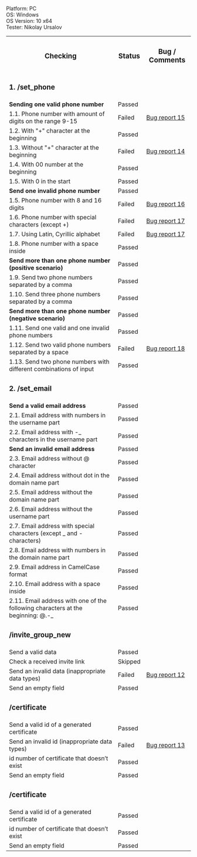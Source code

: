 



  Platform: PC<br>
  OS: Windows<br> 
  OS Version: 10 x64<br>
  Tester: Nikolay Ursalov<br>



<table>

<tr>
  <th colspan="2"><h3>Checking</h3></th>
  <th><h3>Status</h3></th>
  <th><h3>Bug / Comments</h3></th>
</tr>

<tr>
  <td colspan="2"><h3>1. /set_phone</h3></td>
  <td></td>
  <td></td>
</tr>
<tr>
  <td colspan="2"><b>Sending one valid phone number</b></td>
  <td>Passed</td>
  <td></td>
</tr>
<tr>
  <td colspan="2">1.1. Phone number with amount of digits on the range 9-15</td>
  <td>Failed</td>
  <td><a href="https://docs.google.com/spreadsheets/d/1LWxdabb_98eGmV4hBbAjI-q84lk4ksIeNQY5U4NrtlU/edit#gid=0">Bug report 15</a></td>
</tr>
<tr>
  <td colspan="2">1.2. With "+" character at the beginning</td>
  <td>Passed</td>
  <td></td>
</tr>
<tr>
  <td colspan="2">1.3. Without "+" character at the beginning</td>
  <td>Failed</td>
  <td><a href="https://docs.google.com/spreadsheets/d/1-PsMUQ-eoBH3yQ_-2lPkC6U99ULIt5nGg-VgJOunlzc/edit#gid=0">Bug report 14</a></td>
</tr>
<tr>
  <td colspan="2">1.4. With 00 number at the beginning</td>
  <td>Passed</td>
  <td></td>
</tr>
<tr>
  <td colspan="2">1.5. With 0 in the start</td>
  <td>Passed</td>
  <td></td>
</tr>
<tr>
  <td colspan="2"><b>Send one invalid phone number</b></td>
  <td>Passed</td>
  <td></td>
</tr>
<tr>
  <td colspan="2">1.5. Phone number with 8 and 16 digits</td>
  <td>Failed</td>
  <td><a href="https://docs.google.com/spreadsheets/d/1KDmJS8DEpiPMvcadH69OBqGh5TLdhZdceNJXT9O6nr4/edit#gid=0">Bug report 16</a></td>
</tr>
<tr>
  <td colspan="2">1.6. Phone number with special characters (except +)</td>
  <td>Failed</td>
  <td><a href="https://docs.google.com/spreadsheets/d/1kR6ZvV08HERBC4XqahQV5XAGMRJsaiIm3Y7p4fFOWsU/edit#gid=0">Bug report 17</a></td>
</tr>
<tr>
  <td colspan="2">1.7. Using Latin, Cyrillic alphabet</td>
  <td>Failed</td>
  <td><a href="https://docs.google.com/spreadsheets/d/1kR6ZvV08HERBC4XqahQV5XAGMRJsaiIm3Y7p4fFOWsU/edit#gid=0">Bug report 17</a></td>
</tr>
<tr>
  <td colspan="2">1.8. Phone number with a space inside</td>
  <td>Passed</td>
  <td></td>
</tr>

<tr>
  <td colspan="2"><b>Send more than one phone number (positive scenario)</b></td>
  <td>Passed</td>
  <td></td>
</tr>
<tr>
  <td colspan="2">1.9. Send two phone numbers separated by a comma</td>
  <td>Passed</td>
  <td></td>
</tr>
<tr>
  <td colspan="2">1.10. Send three phone numbers separated by a comma</td>
  <td>Passed</td>
  <td></td>
</tr>
<tr>
  <td colspan="2"><b>Send more than one phone number (negative scenario)</b></td>
  <td>Passed</td>
  <td></td>
</tr>
<tr>
  <td colspan="2">1.11. Send one valid and one invalid phone numbers</td>
  <td>Passed</td>
  <td></td>
</tr>
<tr>
  <td colspan="2">1.12. Send two valid phone numbers separated by a space</td>
  <td>Failed</td>
  <td><a href="https://docs.google.com/spreadsheets/d/18BM_tOISc-QJPvabkgWjbfXBxhfvuxom9OhnQs_52oE/edit#gid=0">Bug report 18</a></td>
</tr>
<tr>
  <td colspan="2">1.13. Send two phone numbers with different combinations of input</td>
  <td>Passed</td>
  <td></td>
</tr>






<tr>
  <td colspan="2"><h3>2. /set_email</td>
  <td></td>
  <td></td>
</tr>
<tr>
  <td colspan="2"><b>Send a valid email address</b></td>
  <td>Passed</td>
  <td></td>
</tr>
<tr>
  <td colspan="2">2.1. Email address with numbers in the username part</td>
  <td>Passed</td>
  <td></td>
</tr>
<tr>
  <td colspan="2">2.2. Email address with -_ characters in the username part</td>
  <td>Passed</td>
  <td></td>
</tr>
<tr>
  <td colspan="2"><b>Send an invalid email address</b></td>
  <td>Passed</td>
  <td></td>
</tr>
<tr>
  <td colspan="2">2.3. Email address without @ character</td>
  <td>Passed</td>
  <td></td>
</tr>
<tr>
  <td colspan="2">2.4. Email address without dot in the domain name part</td>
  <td>Passed</td>
  <td></td>
</tr>
<tr>
  <td colspan="2">2.5. Email address without the domain name part</td>
  <td>Passed</td>
  <td></td>
</tr>
<tr>
  <td colspan="2">2.6. Email address without the username part</td>
  <td>Passed</td>
  <td></td>
</tr>
<tr>
  <td colspan="2">2.7. Email address with special characters (except _ and - characters)</td>
  <td>Passed</td>
  <td></td>
</tr>
<tr>
  <td colspan="2">2.8. Email address with numbers in the domain name part</td>
  <td>Passed</td>
  <td></td>
</tr>
<tr>
  <td colspan="2">2.9. Email address in CamelCase format</td>
  <td>Passed</td>
  <td></td>
</tr>
<tr>
  <td colspan="2">2.10. Email address with a space inside</td>
  <td>Passed</td>
  <td></td>
</tr>
<tr>
  <td colspan="2">2.11. Email address with one of the following characters at the beginning: @.-_</td>
  <td>Passed</td>
  <td></td>
</tr>


<tr>
  <td colspan="2"><h3> /invite_group_new </td>
  <td></td>
  <td></td>
</tr>
<tr>
  <td colspan="2">Send a valid data</td>
  <td>Passed</td>
  <td></td>
</tr>
<tr>
  <td colspan="2">Check a received invite link</td>
  <td>Skipped</td>
  <td></td>
</tr>
<tr>
  <td colspan="2">Send an invalid data (inappropriate data types)</td>
  <td>Failed</td>
  <td><a href="https://docs.google.com/spreadsheets/d/1uOoqdZPZafw1FRrFuZ5T7Wd3EeA6_8nPSSRIfzM31yk/edit#gid=0">Bug report 12</a></td>
</tr>
</tr>
<tr>
  <td colspan="2">Send an empty field</td>
  <td>Passed</td>
  <td></td>
</tr>


<tr>
  <td colspan="2"><h3> /certificate </td>
  <td></td>
  <td></td>
</tr>
<tr>
  <td colspan="2">Send a valid id of a generated certificate</td>
  <td>Passed</td>
  <td></td>
</tr>
<tr>
  <td colspan="2">Send an invalid id (inappropriate data types)</td>
  <td>Failed</td>
  <td><a href="https://docs.google.com/spreadsheets/d/104eX6WT6m80TJZTidjQsuod6LTXvn7woE9lS4wCT76g/edit#gid=0">Bug report 13</a></td>
</tr>
<tr>
  <td colspan="2">id number of certificate that doesn’t exist</td>
  <td>Passed</td>
  <td></td>
</tr>
<tr>
  <td colspan="2">Send an empty field</td>
  <td>Passed</td>
  <td></td>
</tr>



<tr>
  <td colspan="2"><h3> /certificate </td>
  <td></td>
  <td></td>
</tr>
<tr>
  <td colspan="2">Send a valid id of a generated certificate</td>
  <td>Passed</td>
  <td></td>
</tr>
<tr>
  <td colspan="2">id number of certificate that doesn’t exist</td>
  <td>Passed</td>
  <td></td>
</tr>
<tr>
  <td colspan="2">Send an empty field</td>
  <td>Passed</td>
  <td></td>
</tr>

    


   


</table>

